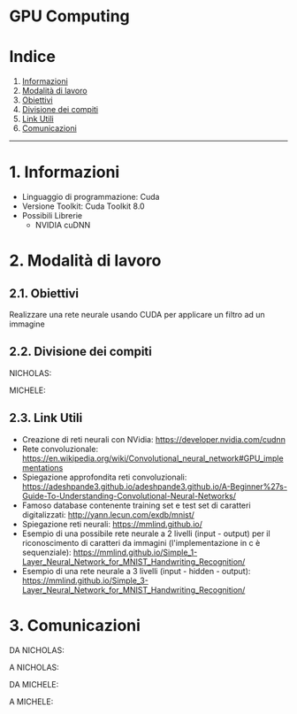 GPU Computing
================

# Indice

1. [Informazioni](#1-informazioni)
2. [Modalità di lavoro](#2-modalità-di-lavoro)
  1. [Obiettivi](#21-obiettivi)
  2. [Divisione dei compiti](#22-divisione-dei-compiti)
  3. [Link Utili](#23-link-utili)
3. [Comunicazioni](#3-comunicazioni)


-----------------

# 1. Informazioni

- Linguaggio di programmazione: Cuda
- Versione Toolkit: Cuda Toolkit 8.0
- Possibili Librerie
    - NVIDIA cuDNN

# 2. Modalità di lavoro

## 2.1. Obiettivi

Realizzare una rete neurale usando CUDA per applicare un filtro ad un immagine
 

## 2.2. Divisione dei compiti

NICHOLAS:


MICHELE:

## 2.3. Link Utili

- Creazione di reti neurali con NVidia: https://developer.nvidia.com/cudnn
- Rete convoluzionale: https://en.wikipedia.org/wiki/Convolutional_neural_network#GPU_implementations
- Spiegazione approfondita reti convoluzionali: https://adeshpande3.github.io/adeshpande3.github.io/A-Beginner%27s-Guide-To-Understanding-Convolutional-Neural-Networks/
- Famoso database contenente training set e test set di caratteri digitalizzati: http://yann.lecun.com/exdb/mnist/
- Spiegazione reti neurali: https://mmlind.github.io/
- Esempio di una possibile rete neurale a 2 livelli (input - output) per il riconoscimento di caratteri da immagini (l'implementazione in c è sequenziale): https://mmlind.github.io/Simple_1-Layer_Neural_Network_for_MNIST_Handwriting_Recognition/
- Esempio di una rete neurale a 3 livelli (input - hidden - output): https://mmlind.github.io/Simple_3-Layer_Neural_Network_for_MNIST_Handwriting_Recognition/


# 3. Comunicazioni

DA NICHOLAS:



A NICHOLAS:



DA MICHELE:


A MICHELE:
